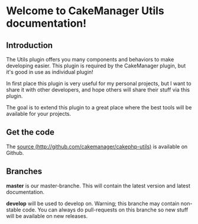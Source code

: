 Welcome to CakeManager Utils documentation!
=====================================

Introduction
------------

The Utils plugin offers you many components and behaviors to make developing easier. 
This plugin is required by the CakeManager plugin, but it's good in use as individual plugin!

In first place this plugin is very useful for my personal projects, but I want to share it with other developers, and hope others will share their stuff via this plugin.

The goal is to extend this plugin to a great place where the best tools will be available for your projects.

Get the code
------------
The [source (http://github.com/cakemanager/cakephp-utils)](http://github.com/cakemanager/cakephp-utils) is available on Github.

Branches
--------
**master** is our master-branche. This will contain the latest version and latest documentation.

**develop** will be used to develop on. Warning; this branche may contain non-stable code. You can always do pull-requests on this branche so new stuff will be available on new releases.

